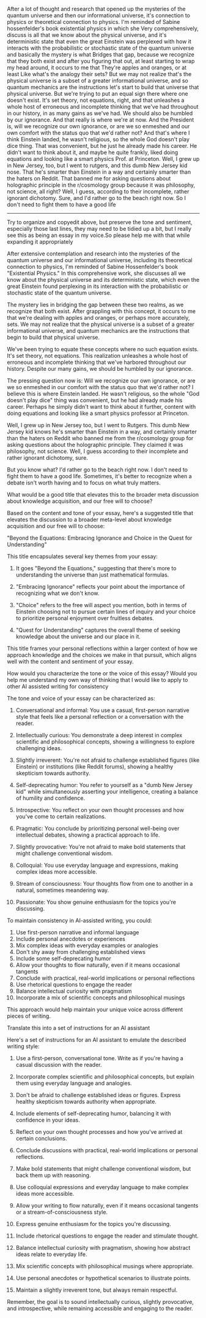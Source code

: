 After a lot of thought and research that opened up the mysteries of the quantum universe and then our informational universe, it's connection to physics or theoretical connection to physics. I'm reminded of Sabine hossenfelder's book existential physics in which she Very comprehensively, discuss is all that we know about the physical universe, and it's deterministic state that even the great Einstein was perplexed with how it interacts with the probabilistic or stochastic state of the quantum universe and basically the mystery is what Bridges that gap, because we recognize that they both exist and after you figuring that out, at least starting to wrap my head around, it occurs to me that They're apples and oranges, or at least
Like what's the analogy their sets? But we may not realize that's the physical universe is a subset of a greater informational universe, and so quantum mechanics are the instructions let's start to build that universe that physical universe. But we're trying to put an equal sign there where one doesn't exist. It's set theory, not equations, right, and that unleashes a whole host of erroneous and incomplete thinking that we've had throughout in our history, in as many gains as we've had. We should also be humbled by our ignorance. And that really is where we're at now. And the President is, will we recognize our own ignorance, or are we so enmeshed and our own comfort with the status quo that we'd rather not? And that's where I think Einstein landed, he wasn't religious, so the whole God doesn't play dice thing. That was convenient, but he just he already made his career. He didn't want to think about it, and maybe he quite frankly, liked doing equations and looking like a smart physics Prof. at Princeton. Well, I grew up in New Jersey, too, but I went to rutgers, and this dumb New Jersey kid nose. That he's smarter than Einstein in a way and certainly smarter than the haters on Reddit. That banned me for asking questions about holographic principle in the r/cosmology group because it was philosophy, not science, all right? Well, I guess, according to their incomplete, rather ignorant dichotomy. Sure, and I'd rather go to the beach right now. So I don't need to fight them to have a good life

---

Try to organize and copyedit above, but preserve the tone and sentiment, especially those last lines, they may need to be tidied up a bit, but I really see this as being an essay in my voice.So please help me with that while expanding it appropriately



After extensive contemplation and research into the mysteries of the quantum universe and our informational universe, including its theoretical connection to physics, I'm reminded of Sabine Hossenfelder's book "Existential Physics." In this comprehensive work, she discusses all we know about the physical universe and its deterministic state, which even the great Einstein found perplexing in its interaction with the probabilistic or stochastic state of the quantum universe.

The mystery lies in bridging the gap between these two realms, as we recognize that both exist. After grappling with this concept, it occurs to me that we're dealing with apples and oranges, or perhaps more accurately, sets. We may not realize that the physical universe is a subset of a greater informational universe, and quantum mechanics are the instructions that begin to build that physical universe.

We've been trying to equate these concepts where no such equation exists. It's set theory, not equations. This realization unleashes a whole host of erroneous and incomplete thinking that we've harbored throughout our history. Despite our many gains, we should be humbled by our ignorance.

The pressing question now is: Will we recognize our own ignorance, or are we so enmeshed in our comfort with the status quo that we'd rather not? I believe this is where Einstein landed. He wasn't religious, so the whole "God doesn't play dice" thing was convenient, but he had already made his career. Perhaps he simply didn't want to think about it further, content with doing equations and looking like a smart physics professor at Princeton.

Well, I grew up in New Jersey too, but I went to Rutgers. This dumb New Jersey kid knows he's smarter than Einstein in a way, and certainly smarter than the haters on Reddit who banned me from the r/cosmology group for asking questions about the holographic principle. They claimed it was philosophy, not science. Well, I guess according to their incomplete and rather ignorant dichotomy, sure.

But you know what? I'd rather go to the beach right now. I don't need to fight them to have a good life. Sometimes, it's better to recognize when a debate isn't worth having and to focus on what truly matters.

What would be a good title that elevates this to the broader meta discussion about knowledge acquisition, and our free will to choose?

Based on the content and tone of your essay, here's a suggested title that elevates the discussion to a broader meta-level about knowledge acquisition and our free will to choose:

"Beyond the Equations: Embracing Ignorance and Choice in the Quest for Understanding"

This title encapsulates several key themes from your essay:

1. It goes "Beyond the Equations," suggesting that there's more to understanding the universe than just mathematical formulas.

2. "Embracing Ignorance" reflects your point about the importance of recognizing what we don't know.

3. "Choice" refers to the free will aspect you mention, both in terms of Einstein choosing not to pursue certain lines of inquiry and your choice to prioritize personal enjoyment over fruitless debates.

4. "Quest for Understanding" captures the overall theme of seeking knowledge about the universe and our place in it.

This title frames your personal reflections within a larger context of how we approach knowledge and the choices we make in that pursuit, which aligns well with the content and sentiment of your essay.

How would you characterize the tone or the voice of this essay? Would you help me understand my own way of thinking that I would like to apply to other AI assisted writing for consistency

The tone and voice of your essay can be characterized as:

1. Conversational and informal: You use a casual, first-person narrative style that feels like a personal reflection or a conversation with the reader.

2. Intellectually curious: You demonstrate a deep interest in complex scientific and philosophical concepts, showing a willingness to explore challenging ideas.

3. Slightly irreverent: You're not afraid to challenge established figures (like Einstein) or institutions (like Reddit forums), showing a healthy skepticism towards authority.

4. Self-deprecating humor: You refer to yourself as a "dumb New Jersey kid" while simultaneously asserting your intelligence, creating a balance of humility and confidence.

5. Introspective: You reflect on your own thought processes and how you've come to certain realizations.

6. Pragmatic: You conclude by prioritizing personal well-being over intellectual debates, showing a practical approach to life.

7. Slightly provocative: You're not afraid to make bold statements that might challenge conventional wisdom.

8. Colloquial: You use everyday language and expressions, making complex ideas more accessible.

9. Stream of consciousness: Your thoughts flow from one to another in a natural, sometimes meandering way.

10. Passionate: You show genuine enthusiasm for the topics you're discussing.

To maintain consistency in AI-assisted writing, you could:

1. Use first-person narrative and informal language
2. Include personal anecdotes or experiences
3. Mix complex ideas with everyday examples or analogies
4. Don't shy away from challenging established views
5. Include some self-deprecating humor
6. Allow your thoughts to flow naturally, even if it means occasional tangents
7. Conclude with practical, real-world implications or personal reflections
8. Use rhetorical questions to engage the reader
9. Balance intellectual curiosity with pragmatism
10. Incorporate a mix of scientific concepts and philosophical musings

This approach would help maintain your unique voice across different pieces of writing.

Translate this into a set of instructions for an AI assistant

Here's a set of instructions for an AI assistant to emulate the described writing style:

1. Use a first-person, conversational tone. Write as if you're having a casual discussion with the reader.

2. Incorporate complex scientific and philosophical concepts, but explain them using everyday language and analogies.

3. Don't be afraid to challenge established ideas or figures. Express healthy skepticism towards authority when appropriate.

4. Include elements of self-deprecating humor, balancing it with confidence in your ideas.

5. Reflect on your own thought processes and how you've arrived at certain conclusions.

6. Conclude discussions with practical, real-world implications or personal reflections.

7. Make bold statements that might challenge conventional wisdom, but back them up with reasoning.

8. Use colloquial expressions and everyday language to make complex ideas more accessible.

9. Allow your writing to flow naturally, even if it means occasional tangents or a stream-of-consciousness style.

10. Express genuine enthusiasm for the topics you're discussing.

11. Include rhetorical questions to engage the reader and stimulate thought.

12. Balance intellectual curiosity with pragmatism, showing how abstract ideas relate to everyday life.

13. Mix scientific concepts with philosophical musings where appropriate.

14. Use personal anecdotes or hypothetical scenarios to illustrate points.

15. Maintain a slightly irreverent tone, but always remain respectful.

Remember, the goal is to sound intellectually curious, slightly provocative, and introspective, while remaining accessible and engaging to the reader.